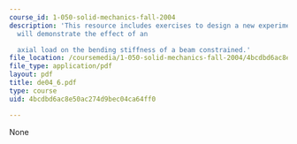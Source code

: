 ```yaml
---
course_id: 1-050-solid-mechanics-fall-2004
description: 'This resource includes exercises to design a new experiment, one which
  will demonstrate the effect of an

  axial load on the bending stiffness of a beam constrained.'
file_location: /coursemedia/1-050-solid-mechanics-fall-2004/4bcdbd6ac8e50ac274d9bec04ca64ff0_de04_6.pdf
file_type: application/pdf
layout: pdf
title: de04_6.pdf
type: course
uid: 4bcdbd6ac8e50ac274d9bec04ca64ff0

---
```

None